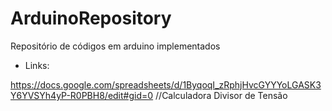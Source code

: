 # ArduinoRepository
Repositório de códigos em arduino implementados

- Links:

https://docs.google.com/spreadsheets/d/1ByqoqI_zRphjHvcGYYYoLGASK3Y6YVSYh4yP-R0PBH8/edit#gid=0 //Calculadora Divisor de Tensão